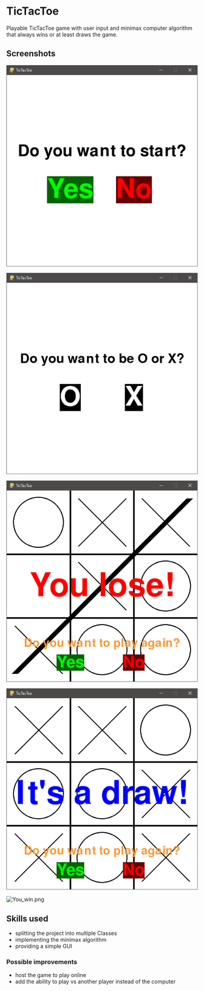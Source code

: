 # TicTacToe
Playable TicTacToe game with user input and minimax computer algorithm that always wins or at least draws the game. 

## Screenshots
![Do_you_want_to_start.png](docs/Example_1.png "Starting window")

![Do_you_want_to_be_O_or_X.png](docs/Example_2.png "Selection of O or X")

![You_lose.png](docs/Example_3.png "Example of game lost with option to play again")

![Its_a_draw.png](docs/Example_4.png "Example of game drawn with option to play again")

![You_win.png](docs/file_not_found "Simply not possible with this algorithm, nevertheless implemented in the code")

## Skills used
- splitting the project into multiple Classes
- implementing the minimax algorithm
- providing a simple GUI

### Possible improvements
- host the game to play online
- add the ability to play vs another player instead of the computer
